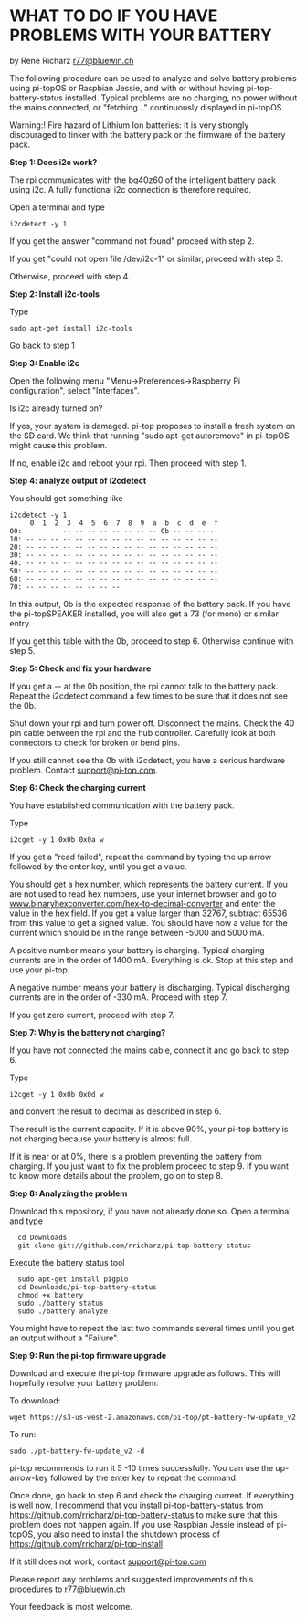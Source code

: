 # WHAT TO DO IF YOU HAVE PROBLEMS WITH YOUR BATTERY

by Rene Richarz r77@bluewin.ch

The following procedure can be used to analyze and solve battery problems using pi-topOS or
Raspbian Jessie, and with or without having pi-top-battery-status installed. Typical problems are
no charging, no power without the mains connected, or "fetching..." continuously displayed in pi-topOS.

Warning:! Fire hazard of Lithium Ion batteries: It is very strongly discouraged to tinker with the battery pack
or the firmware of the battery pack.

**Step 1: Does i2c work?**

The rpi communicates with the bq40z60 of the intelligent battery pack using i2c. A fully functional
i2c connection is therefore required.

Open a terminal and type
```
i2cdetect -y 1
```

If you get the answer "command not found" proceed with step 2.

If you get "could not open file /dev/i2c-1" or similar, proceed with step 3.

Otherwise, proceed with step 4.

**Step 2: Install i2c-tools**

Type
```
sudo apt-get install i2c-tools
```
Go back to step 1

**Step 3: Enable i2c**

Open the following menu "Menu->Preferences->Raspberry Pi configuration", select "Interfaces".

Is i2c already turned on?

If yes, your system is damaged. pi-top proposes to install a fresh system on the SD card. We think that
running "sudo apt-get autoremove" in pi-topOS might cause this problem.

If no, enable i2c and reboot your rpi. Then proceed with step 1.

**Step 4: analyze output of i2cdetect**

You should get something like
```
i2cdetect -y 1
     0  1  2  3  4  5  6  7  8  9  a  b  c  d  e  f
00:          -- -- -- -- -- -- -- -- 0b -- -- -- -- 
10: -- -- -- -- -- -- -- -- -- -- -- -- -- -- -- -- 
20: -- -- -- -- -- -- -- -- -- -- -- -- -- -- -- -- 
30: -- -- -- -- -- -- -- -- -- -- -- -- -- -- -- -- 
40: -- -- -- -- -- -- -- -- -- -- -- -- -- -- -- -- 
50: -- -- -- -- -- -- -- -- -- -- -- -- -- -- -- -- 
60: -- -- -- -- -- -- -- -- -- -- -- -- -- -- -- -- 
70: -- -- -- -- -- -- -- --     
```
In this output, 0b is the expected response of the battery pack. If you have the pi-topSPEAKER installed, you will
also get a 73 (for mono) or similar entry.

If you get this table with the 0b, proceed to step 6. Otherwise continue with step 5.

**Step 5: Check and fix your hardware**

If you get a -- at the 0b position, the rpi cannot talk to the battery pack. Repeat the i2cdetect command a few times to
be sure that it does not see the 0b.

Shut down your rpi and turn power off. Disconnect the mains. Check the 40 pin cable between the rpi and the hub controller. Carefully look at both connectors to check for broken or
bend pins.

If you still cannot see the 0b with i2cdetect, you have a serious hardware problem. Contact support@pi-top.com.

**Step 6: Check the charging current**

You have established communication with the battery pack.

Type
```
i2cget -y 1 0x0b 0x0a w
```
If you get a "read failed", repeat the command by typing the up arrow followed by the enter key, until you get a value.

You should get a hex number, which represents the battery current. If you are not used to read hex
numbers, use your internet browser and go to www.binaryhexconverter.com/hex-to-decimal-converter and enter the
value in the hex field. If you get a value larger than 32767, subtract 65536 from this value to get a signed value.
You should have now a value for the current which should be in the range between -5000 and 5000 mA.

A positive number means your battery is charging. Typical charging currents are in the order of 1400 mA.
Everything is ok. Stop at this step and use your pi-top.

A negative number means your battery is discharging. Typical discharging currents are in the order of -330 mA. 
Proceed with step 7.

If you get zero current, proceed with step 7.

**Step 7: Why is the battery not charging?**

If you have not connected the mains cable, connect it and go back to step 6.

Type
```
i2cget -y 1 0x0b 0x0d w
```
and convert the result to decimal as described in step 6.

The result is the current capacity. If it is above 90%, your pi-top battery is not charging because your battery
is almost full.

If it is near or at 0%, there is a problem preventing the battery from charging. If you just want to fix the problem
proceed to step 9. If you want to know more details about the problem, go on to step 8.

**Step 8: Analyzing the problem**

Download this repository, if you have not already done so. Open a terminal and type

```
  cd Downloads
  git clone git://github.com/rricharz/pi-top-battery-status
```

Execute the battery status tool

```
  sudo apt-get install pigpio
  cd Downloads/pi-top-battery-status
  chmod +x battery
  sudo ./battery status
  sudo ./battery analyze
```
You might have to repeat the last two commands several times until you get an output without a "Failure".


**Step 9: Run the pi-top firmware upgrade**

Download and execute the pi-top firmware upgrade as follows. This will hopefully resolve your battery problem:

To download:

```
wget https://s3-us-west-2.amazonaws.com/pi-top/pt-battery-fw-update_v2
```

To run:

```
sudo ./pt-battery-fw-update_v2 -d
```

pi-top recommends to run it 5 -10 times successfully. You can use the up-arrow-key followed by the enter key to repeat
the command.

Once done, go back to step 6 and check the charging current. If everything is well now, I recommend that you
install pi-top-battery-status from https://github.com/rricharz/pi-top-battery-status to make sure that this problem does
not happen again. If you use Raspbian Jessie instead of pi-topOS, you also need to install the shutdown process of 
https://github.com/rricharz/pi-top-install

If it still does not work, contact support@pi-top.com


Please report any problems and suggested improvements of this procedures to r77@bluewin.ch 

Your feedback is most welcome.









